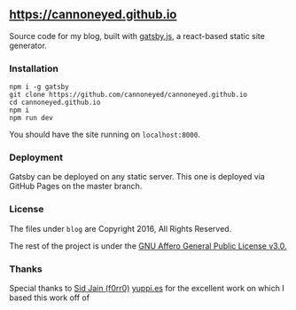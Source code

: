 ## https://cannoneyed.github.io

Source code for my blog, built with [gatsby.js](https://github.com/gatsbyjs/gatsby), a react-based static site generator.

### Installation

```
npm i -g gatsby
git clone https://github.com/cannoneyed/cannoneyed.github.io
cd cannoneyed.github.io
npm i
npm run dev
```

You should have the site running on `localhost:8000`.

### Deployment

Gatsby can be deployed on any static server. This one is deployed via GitHub Pages on the master branch.

### License

The files under `blog` are Copyright 2016, All Rights Reserved.

The rest of the project is under the [GNU Affero General Public License v3.0.](http://www.gnu.org/licenses/agpl-3.0.txt)


### Thanks

Special thanks to [Sid Jain (f0rr0)](https://github.com/f0rr0) [yuppi.es](https://yuppi.es) for the excellent work on which I based this work off of
